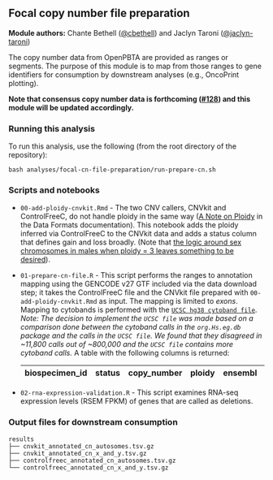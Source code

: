 ## Focal copy number file preparation

**Module authors:** Chante Bethell ([@cbethell](https://github.com/cbethell)) and Jaclyn Taroni ([@jaclyn-taroni](https://github.com/jaclyn-taroni))

The copy number data from OpenPBTA are provided as ranges or segments.
The purpose of this module is to map from those ranges to gene identifiers for consumption by downstream analyses (e.g., OncoPrint plotting).

**Note that consensus copy number data is forthcoming ([#128](https://github.com/AlexsLemonade/OpenPBTA-analysis/issues/128)) and this module will be updated accordingly.**

### Running this analysis

To run this analysis, use the following (from the root directory of the repository):

```
bash analyses/focal-cn-file-preparation/run-prepare-cn.sh
```

### Scripts and notebooks

* `00-add-ploidy-cnvkit.Rmd` - The two CNV callers, CNVkit and ControlFreeC, do not handle ploidy in the same way ([A Note on Ploidy](https://github.com/AlexsLemonade/OpenPBTA-analysis/blob/de661fbe740717472fcf01c7d9b74fe1b946aece/doc/data-formats.md#a-note-on-ploidy) in the Data Formats documentation). 
  This notebook adds the ploidy inferred via ControlFreeC to the CNVkit data and adds a status column that defines gain and loss broadly.
  (Note that [the logic around sex chromosomes in males when ploidy = 3 leaves something to be desired](https://github.com/AlexsLemonade/OpenPBTA-analysis/pull/259#discussion_r345354403)).
* `01-prepare-cn-file.R` - This script performs the ranges to annotation mapping using the GENCODE v27 GTF included via the data download step; it takes the ControlFreeC file and the CNVkit file prepared with `00-add-ploidy-cnvkit.Rmd` as input.
  The mapping is limited to _exons_.
  Mapping to cytobands is performed with the [`UCSC hg38 cytoband file`](http://hgdownload.cse.ucsc.edu/goldenpath/hg38/database/cytoBand.txt.gz).
  _Note: The decision to implement the `UCSC file` was made based on a comparison done between the cytoband calls in the `org.Hs.eg.db` package and the calls in the `UCSC file`. We found that they disagreed in ~11,800 calls out of ~800,000 and the `UCSC file` contains more cytoband calls._
  A table with the following columns is returned:
  
  | biospecimen_id | status | copy_number | ploidy | ensembl | gene_symbol | cytoband |
  |----------------|--------|-------------|--------|---------|-------------|---------|
  
* `02-rna-expression-validation.R` - This script examines RNA-seq expression levels (RSEM FPKM) of genes that are called as deletions.

### Output files for downstream consumption 
  
```
results
├── cnvkit_annotated_cn_autosomes.tsv.gz
├── cnvkit_annotated_cn_x_and_y.tsv.gz
├── controlfreec_annotated_cn_autosomes.tsv.gz
└── controlfreec_annotated_cn_x_and_y.tsv.gz
```